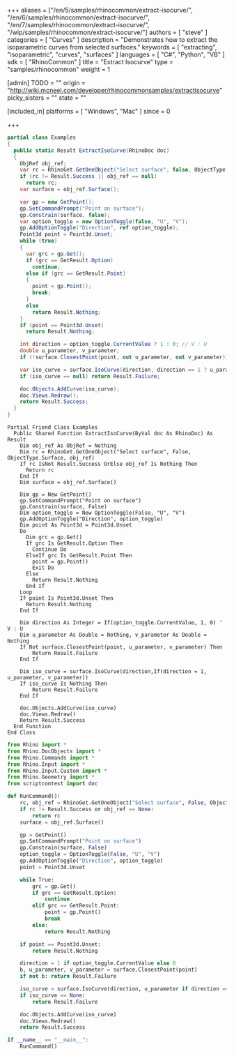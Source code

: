 +++
aliases = ["/en/5/samples/rhinocommon/extract-isocurve/", "/en/6/samples/rhinocommon/extract-isocurve/", "/en/7/samples/rhinocommon/extract-isocurve/", "/wip/samples/rhinocommon/extract-isocurve/"]
authors = [ "steve" ]
categories = [ "Curves" ]
description = "Demonstrates how to extract the isoparametric curves from selected surfaces."
keywords = [ "extracting", "isoparametric", "curves", "surfaces" ]
languages = [ "C#", "Python", "VB" ]
sdk = [ "RhinoCommon" ]
title = "Extract Isocurve"
type = "samples/rhinocommon"
weight = 1

[admin]
TODO = ""
origin = "http://wiki.mcneel.com/developer/rhinocommonsamples/extractisocurve"
picky_sisters = ""
state = ""

[included_in]
platforms = [ "Windows", "Mac" ]
since = 0

+++

<div class="codetab-content" id="cs">

```cs
partial class Examples
{
  public static Result ExtractIsoCurve(RhinoDoc doc)
  {
    ObjRef obj_ref;
    var rc = RhinoGet.GetOneObject("Select surface", false, ObjectType.Surface, out obj_ref);
    if (rc != Result.Success || obj_ref == null)
      return rc;
    var surface = obj_ref.Surface();

    var gp = new GetPoint();
    gp.SetCommandPrompt("Point on surface");
    gp.Constrain(surface, false);
    var option_toggle = new OptionToggle(false, "U", "V");
    gp.AddOptionToggle("Direction", ref option_toggle);
    Point3d point = Point3d.Unset;
    while (true)
    {
      var grc = gp.Get();
      if (grc == GetResult.Option)
        continue;
      else if (grc == GetResult.Point)
      {
        point = gp.Point();
        break;
      }
      else
        return Result.Nothing;
    }
    if (point == Point3d.Unset)
      return Result.Nothing;

    int direction = option_toggle.CurrentValue ? 1 : 0; // V : U
    double u_parameter, v_parameter;
    if (!surface.ClosestPoint(point, out u_parameter, out v_parameter)) return Result.Failure;

    var iso_curve = surface.IsoCurve(direction, direction == 1 ? u_parameter : v_parameter);
    if (iso_curve == null) return Result.Failure;

    doc.Objects.AddCurve(iso_curve);
    doc.Views.Redraw();
    return Result.Success;
  }
}
```

</div>


<div class="codetab-content" id="vb">

```vbnet
Partial Friend Class Examples
  Public Shared Function ExtractIsoCurve(ByVal doc As RhinoDoc) As Result
	Dim obj_ref As ObjRef = Nothing
	Dim rc = RhinoGet.GetOneObject("Select surface", False, ObjectType.Surface, obj_ref)
	If rc IsNot Result.Success OrElse obj_ref Is Nothing Then
	  Return rc
	End If
	Dim surface = obj_ref.Surface()

	Dim gp = New GetPoint()
	gp.SetCommandPrompt("Point on surface")
	gp.Constrain(surface, False)
	Dim option_toggle = New OptionToggle(False, "U", "V")
	gp.AddOptionToggle("Direction", option_toggle)
	Dim point As Point3d = Point3d.Unset
	Do
	  Dim grc = gp.Get()
	  If grc Is GetResult.Option Then
		Continue Do
	  ElseIf grc Is GetResult.Point Then
		point = gp.Point()
		Exit Do
	  Else
		Return Result.Nothing
	  End If
	Loop
	If point Is Point3d.Unset Then
	  Return Result.Nothing
	End If

	Dim direction As Integer = If(option_toggle.CurrentValue, 1, 0) ' V : U
	Dim u_parameter As Double = Nothing, v_parameter As Double = Nothing
	If Not surface.ClosestPoint(point, u_parameter, v_parameter) Then
		Return Result.Failure
	End If

	Dim iso_curve = surface.IsoCurve(direction,If(direction = 1, u_parameter, v_parameter))
	If iso_curve Is Nothing Then
		Return Result.Failure
	End If

	doc.Objects.AddCurve(iso_curve)
	doc.Views.Redraw()
	Return Result.Success
  End Function
End Class
```

</div>


<div class="codetab-content" id="py">

```python
from Rhino import *
from Rhino.DocObjects import *
from Rhino.Commands import *
from Rhino.Input import *
from Rhino.Input.Custom import *
from Rhino.Geometry import *
from scriptcontext import doc

def RunCommand():
    rc, obj_ref = RhinoGet.GetOneObject("Select surface", False, ObjectType.Surface)
    if rc != Result.Success or obj_ref == None:
        return rc
    surface = obj_ref.Surface()

    gp = GetPoint()
    gp.SetCommandPrompt("Point on surface")
    gp.Constrain(surface, False)
    option_toggle = OptionToggle(False, "U", "V")
    gp.AddOptionToggle("Direction", option_toggle)
    point = Point3d.Unset

    while True:
        grc = gp.Get()
        if grc == GetResult.Option:
            continue
        elif grc == GetResult.Point:
            point = gp.Point()
            break
        else:
            return Result.Nothing

    if point == Point3d.Unset:
        return Result.Nothing

    direction = 1 if option_toggle.CurrentValue else 0
    b, u_parameter, v_parameter = surface.ClosestPoint(point)
    if not b: return Result.Failure

    iso_curve = surface.IsoCurve(direction, u_parameter if direction == 1 else v_parameter)
    if iso_curve == None:
        return Result.Failure

    doc.Objects.AddCurve(iso_curve)
    doc.Views.Redraw()
    return Result.Success

if __name__ == "__main__":
    RunCommand()
```

</div>
